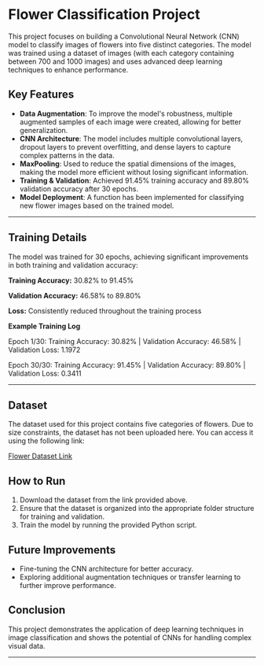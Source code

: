 # Flower Classification Project

This project focuses on building a Convolutional Neural Network (CNN) model to classify images of flowers into five distinct categories. The model was trained using a dataset of images (with each category containing between 700 and 1000 images) and uses advanced deep learning techniques to enhance performance.

## Key Features

- **Data Augmentation**: To improve the model's robustness, multiple augmented samples of each image were created, allowing for better generalization.
- **CNN Architecture**: The model includes multiple convolutional layers, dropout layers to prevent overfitting, and dense layers to capture complex patterns in the data.
- **MaxPooling**: Used to reduce the spatial dimensions of the images, making the model more efficient without losing significant information.
- **Training & Validation**: Achieved 91.45% training accuracy and 89.80% validation accuracy after 30 epochs.
- **Model Deployment**: A function has been implemented for classifying new flower images based on the trained model.
---
## **Training Details**
The model was trained for 30 epochs, achieving significant improvements in both training and validation accuracy:

 **Training Accuracy:** 30.82% to 91.45%
 
 **Validation Accuracy:** 46.58% to 89.80%
 
 **Loss:** Consistently reduced throughout the training process
 
 **Example Training Log**
 
Epoch 1/30: Training Accuracy: 30.82% | Validation Accuracy: 46.58% | Validation Loss: 1.1972

Epoch 30/30: Training Accuracy: 91.45% | Validation Accuracy: 89.80% | Validation Loss: 0.3411

---


## Dataset

The dataset used for this project contains five categories of flowers. Due to size constraints, the dataset has not been uploaded here. You can access it using the following link:

[Flower Dataset Link]()

## How to Run

1. Download the dataset from the link provided above.
2. Ensure that the dataset is organized into the appropriate folder structure for training and validation.
3. Train the model by running the provided Python script.

## Future Improvements

- Fine-tuning the CNN architecture for better accuracy.
- Exploring additional augmentation techniques or transfer learning to further improve performance.

## Conclusion

This project demonstrates the application of deep learning techniques in image classification and shows the potential of CNNs for handling complex visual data.

---
